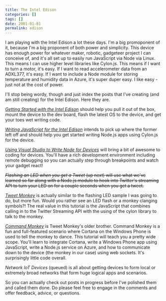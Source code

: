 ```yaml
---
title: The Intel Edison
categories: []
tags: []
date: 2001-01-01
permalink: edison
---
```


I am playing with the Intel Edison a lot these days. I'm a big promoponent of it, because I'm a big proponent of both power and simplicity. This device has enough power for whatever maker, robotic, gadgeteer project I can conceive of, and it's all set up to easily run JavaScript via Node via Linux. This means I can use higher level libraries like Cylon.js. This means if I want to turn a motor, it's easy. If I want to read accelerometer data from an ADXL377, it's easy. If I want to include a Node module for storing temperature and humidity data in Azure, it's super duper easy. I like easy - just not at the cost of power.
<!-- more -->

I'll stop being wordy, though and just index the posts that I've creating (and am still creating) for the Intel Edison. Here they are.

_[Getting Started with the Intel Edison](/edison-setup)_ should help you pull it out of the box, mount the device to the dev board, flash the latest OS to the device, and get your toes wet writing code.

_[Writing JavaScript for the Intel Edison](/edison-coding)_ intends to pick up where the former left off and should help you get started writing Node.js apps using Cylon.js for the device.

_[Using Visual Studio to Write Node for Devices](/edison-vs)_ will bring a bit of awesome to coding for devices. You'll have a rich development environment including remote debugging so you can actually step through breakpoints and watch your gadget react!

<s>_Flashing an LED when you get a Tweet_ (up next) will use what we've learned so far along with a Node.js module to hook into Twitter's streaming API to turn your LED on for a couple seconds when you get a tweet.</s>

[_Tweet Monkey_](/tweetmonkey) is actually similar to the flashing LED sample I was going to do, but more fun. Would you rather see an LED flash or a monkey clanging symbols?! The real value in this tutorial is the JavaScript that combines calling in to the Twitter Streaming API with the using of the cylon library to talk to the monkey.

[_Command Monkey_](/commandmonkey) is Tweet Monkey's older brother. Command Monkey is a fun and full-featured scenario where Cortana on the Windows Phone is used to tell the monkey to dance. This tutorial will teach you a pretty wide scope. You'll learn to integrate Cortana, write a Windows Phone app using JavaScript, write a Node.js service on Azure, and how to communicate down to the device (the monkey in our case) using web sockets. It's surprisingly little code overall.

_Network IoT Devices_ (queued) is all about getting devices to form local or extremely broad networks that form huge logical apps and scenarios.

So you can actually check out posts in progress before I've polished them and called them done. Do please feel free to engage in the comments and offer feedback, advice, or questions.